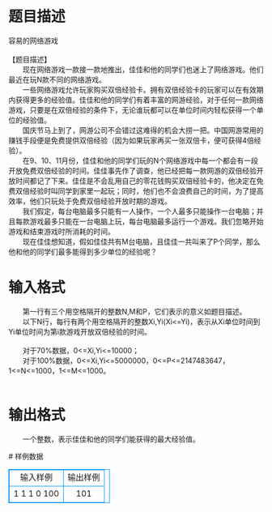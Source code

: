# 

 
 # 题目描述 
<p>
容易的网络游戏<br><br>【题目描述】<br>　　现在网络游戏一款接一款地推出，佳佳和他的同学们也迷上了网络游戏。他们最近在玩N款不同的网络游戏。<br>　　一些网络游戏允许玩家购买双倍经验卡。拥有双倍经验卡的玩家可以在有效期内获得更多的经验值。佳佳和他的同学们有着丰富的网游经验，对于任何一款网络游戏，只要是在双倍经验的条件下，无论谁玩都可以在单位时间内轻松获得一个单位的经验值。<br>　　国庆节马上到了，网游公司不会错过这难得的机会大捞一把。中国网游常用的赚钱手段便是免费提供双倍经验（因为如果玩家再买一张双倍卡，便可获得4倍经验）。<br>　　在9、10、11月份，佳佳和他的同学们玩的N个网络游戏中每一个都会有一段开放免费双倍经验的时间。佳佳事先作了调查，他已经把每一款网游的双倍经验开放时间都记了下来。佳佳是不会乱用自己的零花钱购买双倍经验卡的，他决定在免费双倍经验时叫同学到家里一起玩；同时，他们也不会浪费自己的时间，为了提高效率，他们只玩处于免费双倍经验开放时期的游戏。<br>　　我们假定，每台电脑最多只能有一人操作，一个人最多只能操作一台电脑；并且每款游戏最多只能在一台电脑上玩，每台电脑最多运行一个游戏。我们忽略开始游戏和结束游戏时所消耗的时间。<br>　　现在佳佳想知道，假如佳佳共有M台电脑，且佳佳一共叫来了P个同学，那么他和他的同学们最多能得到多少单位的经验呢？<br></p> 

 
 # 输入格式 
<p>
　　第一行有三个用空格隔开的整数N,M和P，它们表示的意义如题目描述。<br>　　以下N行，每行有两个用空格隔开的整数Xi,Yi(Xi<=Yi)，表示从Xi单位时间到Yi单位时间为第i款游戏开放双倍经验的时间。<br><br>　　对于70%数据，0<=Xi,Yi<=10000；<br>　　对于100%数据，0<=Xi,Yi<=5000000，0<=P<=2147483647，1<=N<=1000，1<=M<=1000。<br>    <br></p> 

 
 # 输出格式 
<p>
　　一个整数，表示佳佳和他的同学们能获得的最大经验值。 </p> 
# 样例数据
<style>
        table,table tr th, table tr td { border:1px solid #0094ff; }
        table { width: 200px; min-height: 25px; line-height: 25px; text-align: center; border-collapse: collapse;}   
    </style>
<table>
	<tr>
		<td>输入样例</td>
		<td>输出样例</td>
	</tr>
<tr><td>1 1 1
0 100
</td><td>101</td></tr></table>
